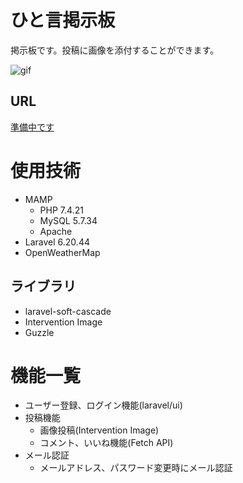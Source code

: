 # ひと言掲示板  
掲示板です。投稿に画像を添付することができます。

![gif](https://user-images.githubusercontent.com/69518643/170853857-e4849812-6744-4534-a025-4a2719637f83.gif)

## URL  
[準備中です](https://www.google.com)  

# 使用技術
- MAMP
    - PHP 7.4.21
    - MySQL 5.7.34
    - Apache
- Laravel 6.20.44
- OpenWeatherMap

## ライブラリ
- laravel-soft-cascade
- Intervention Image
- Guzzle

# 機能一覧
- ユーザー登録、ログイン機能(laravel/ui)
- 投稿機能
    - 画像投稿(Intervention Image)
    - コメント、いいね機能(Fetch API)
- メール認証
    - メールアドレス、パスワード変更時にメール認証